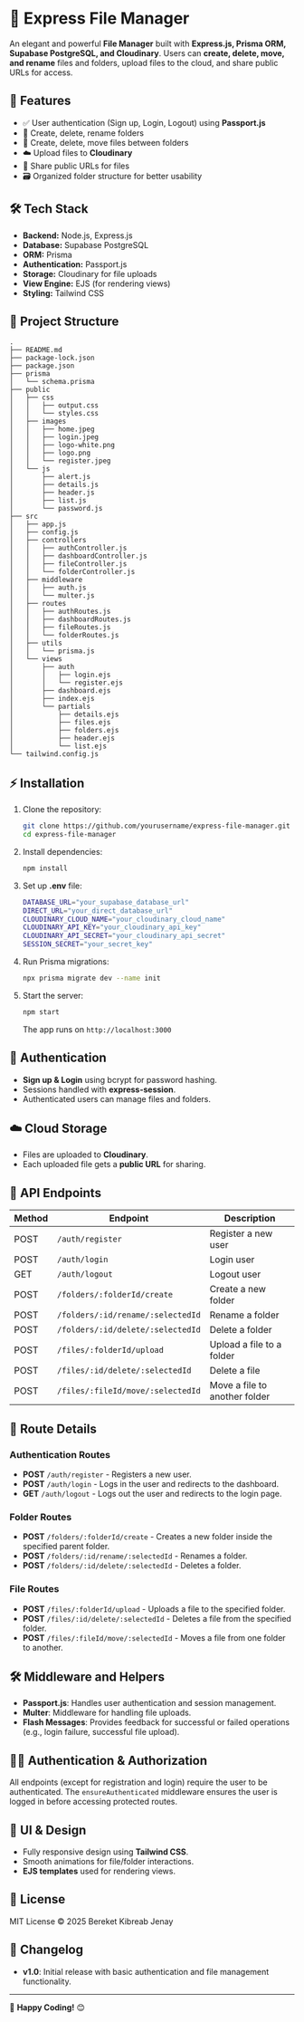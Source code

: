 # 📂 Express File Manager

An elegant and powerful **File Manager** built with **Express.js, Prisma ORM, Supabase PostgreSQL, and Cloudinary**. Users can **create, delete, move, and rename** files and folders, upload files to the cloud, and share public URLs for access.

## 🚀 Features

- ✅ User authentication (Sign up, Login, Logout) using **Passport.js**
- 📁 Create, delete, rename folders
- 📄 Create, delete, move files between folders
- ☁️ Upload files to **Cloudinary**
- 🔗 Share public URLs for files
- 🗃️ Organized folder structure for better usability

## 🛠️ Tech Stack

- **Backend:** Node.js, Express.js
- **Database:** Supabase PostgreSQL
- **ORM:** Prisma
- **Authentication:** Passport.js
- **Storage:** Cloudinary for file uploads
- **View Engine:** EJS (for rendering views)
- **Styling:** Tailwind CSS

## 📂 Project Structure

```
.
├── README.md
├── package-lock.json
├── package.json
├── prisma
│   └── schema.prisma
├── public
│   ├── css
│   │   ├── output.css
│   │   └── styles.css
│   ├── images
│   │   ├── home.jpeg
│   │   ├── login.jpeg
│   │   ├── logo-white.png
│   │   ├── logo.png
│   │   └── register.jpeg
│   └── js
│       ├── alert.js
│       ├── details.js
│       ├── header.js
│       ├── list.js
│       └── password.js
├── src
│   ├── app.js
│   ├── config.js
│   ├── controllers
│   │   ├── authController.js
│   │   ├── dashboardController.js
│   │   ├── fileController.js
│   │   └── folderController.js
│   ├── middleware
│   │   ├── auth.js
│   │   └── multer.js
│   ├── routes
│   │   ├── authRoutes.js
│   │   ├── dashboardRoutes.js
│   │   ├── fileRoutes.js
│   │   └── folderRoutes.js
│   ├── utils
│   │   └── prisma.js
│   └── views
│       ├── auth
│       │   ├── login.ejs
│       │   └── register.ejs
│       ├── dashboard.ejs
│       ├── index.ejs
│       └── partials
│           ├── details.ejs
│           ├── files.ejs
│           ├── folders.ejs
│           ├── header.ejs
│           └── list.ejs
└── tailwind.config.js
```

## ⚡ Installation

1. Clone the repository:
   ```sh
   git clone https://github.com/yourusername/express-file-manager.git
   cd express-file-manager
   ```
2. Install dependencies:
   ```sh
   npm install
   ```
3. Set up **.env** file:
   ```sh
   DATABASE_URL="your_supabase_database_url"
   DIRECT_URL="your_direct_database_url"
   CLOUDINARY_CLOUD_NAME="your_cloudinary_cloud_name"
   CLOUDINARY_API_KEY="your_cloudinary_api_key"
   CLOUDINARY_API_SECRET="your_cloudinary_api_secret"
   SESSION_SECRET="your_secret_key"
   ```
4. Run Prisma migrations:
   ```sh
   npx prisma migrate dev --name init
   ```
5. Start the server:
   ```sh
   npm start
   ```
   The app runs on `http://localhost:3000`

## 🔑 Authentication

- **Sign up & Login** using bcrypt for password hashing.
- Sessions handled with **express-session**.
- Authenticated users can manage files and folders.

## ☁️ Cloud Storage

- Files are uploaded to **Cloudinary**.
- Each uploaded file gets a **public URL** for sharing.

## 📌 API Endpoints

| Method | Endpoint                          | Description                   |
| ------ | --------------------------------- | ----------------------------- |
| POST   | `/auth/register`                  | Register a new user           |
| POST   | `/auth/login`                     | Login user                    |
| GET    | `/auth/logout`                    | Logout user                   |
| POST   | `/folders/:folderId/create`       | Create a new folder           |
| POST   | `/folders/:id/rename/:selectedId` | Rename a folder               |
| POST   | `/folders/:id/delete/:selectedId` | Delete a folder               |
| POST   | `/files/:folderId/upload`         | Upload a file to a folder     |
| POST   | `/files/:id/delete/:selectedId`   | Delete a file                 |
| POST   | `/files/:fileId/move/:selectedId` | Move a file to another folder |

## 📜 Route Details

### Authentication Routes

- **POST** `/auth/register` - Registers a new user.
- **POST** `/auth/login` - Logs in the user and redirects to the dashboard.
- **GET** `/auth/logout` - Logs out the user and redirects to the login page.

### Folder Routes

- **POST** `/folders/:folderId/create` - Creates a new folder inside the specified parent folder.
- **POST** `/folders/:id/rename/:selectedId` - Renames a folder.
- **POST** `/folders/:id/delete/:selectedId` - Deletes a folder.

### File Routes

- **POST** `/files/:folderId/upload` - Uploads a file to the specified folder.
- **POST** `/files/:id/delete/:selectedId` - Deletes a file from the specified folder.
- **POST** `/files/:fileId/move/:selectedId` - Moves a file from one folder to another.

## 🛠️ Middleware and Helpers

- **Passport.js**: Handles user authentication and session management.
- **Multer**: Middleware for handling file uploads.
- **Flash Messages**: Provides feedback for successful or failed operations (e.g., login failure, successful file upload).

## 🧑‍💻 Authentication & Authorization

All endpoints (except for registration and login) require the user to be authenticated. The `ensureAuthenticated` middleware ensures the user is logged in before accessing protected routes.

## 🎨 UI & Design

- Fully responsive design using **Tailwind CSS**.
- Smooth animations for file/folder interactions.
- **EJS templates** used for rendering views.

## 📜 License

MIT License © 2025 Bereket Kibreab Jenay

## 📅 Changelog

- **v1.0**: Initial release with basic authentication and file management functionality.

---

🚀 **Happy Coding!** 😊
